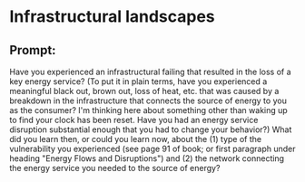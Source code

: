 #  Infrastructural landscapes


##  Prompt:
Have you experienced an infrastructural failing that resulted in the loss of a key energy service? (To put it in plain terms, have you experienced a meaningful black out, brown out, loss of heat, etc. that was caused by a breakdown in the infrastructure that connects the source of energy to you as the consumer? I'm thinking here about something other than waking up to find your clock has been reset. Have you had an energy service disruption substantial enough that you had to change your behavior?) What did you learn then, or could you learn now, about the (1) type of the vulnerability you experienced (see page 91 of book; or first paragraph under heading "Energy Flows and Disruptions") and (2) the network connecting the energy service you needed to the source of energy?  
